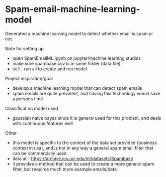 # Spam-email-machine-learning-model
Generated a machine learning model to detect whether email is spam or not. 

Note for setting up 
* open SpamEmailML.ipynb on jupyter/machine learning studios
* make sure spambase.csv is in same folder (data file)
* cell - run all to create and run model

Project inspiration/goal
* develop a machine learning model that can detect spam emails
* spam emails are quite prevalent, and having this technology would save a persons time

Classification model used
* gaussian naive bayes since it is general used for this problem, and deals with continuous features well

Other
* this model is specific to the context of the data set provided (business context in usa), and is not in any way a general spam email filter that can be commercially used.
* data at - https://archive.ics.uci.edu/ml/datasets/Spambase
* it provides a method that can be used to create a more general spam filter, but requires much more example emails/data

